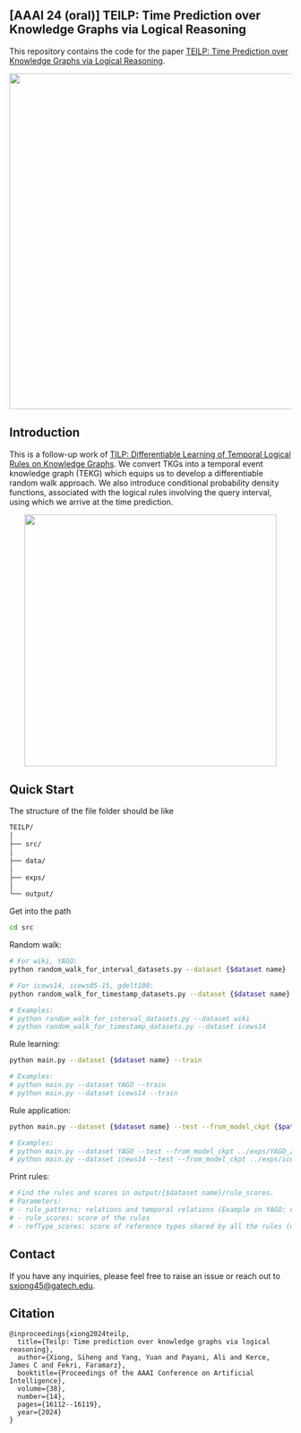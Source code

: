 ## [AAAI 24 (oral)] TEILP: Time Prediction over Knowledge Graphs via Logical Reasoning
This repository contains the code for the paper [TEILP: Time Prediction over Knowledge Graphs via Logical Reasoning](https://arxiv.org/pdf/2312.15816.pdf).

<p align="center">
  <img src='https://github.com/xiongsiheng/TEILP/blob/main/misc/task.png' width=600>
</p>

## Introduction
This is a follow-up work of [TILP: Differentiable Learning of Temporal Logical Rules on Knowledge Graphs](https://openreview.net/pdf?id=_X12NmQKvX). We convert TKGs into a temporal event knowledge graph (TEKG) which equips us to develop a differentiable random walk approach. We also introduce conditional probability density functions, associated with the logical rules involving the query interval, using which we arrive at the time prediction. 

<p align="center">
  <img src='https://github.com/xiongsiheng/TEILP/blob/main/misc/TEKG_example.png' width=450>
</p>


## Quick Start

The structure of the file folder should be like

```sh
TEILP/
│
├── src/
│
├── data/
│
├── exps/
│
└── output/

```

Get into the path

```sh
cd src
```

Random walk:
```sh
# For wiki, YAGO:
python random_walk_for_interval_datasets.py --dataset {$dataset name}

# For icews14, icews05-15, gdelt100:
python random_walk_for_timestamp_datasets.py --dataset {$dataset name}

# Examples:
# python random_walk_for_interval_datasets.py --dataset wiki
# python random_walk_for_timestamp_datasets.py --dataset icews14
```

Rule learning:
```sh
python main.py --dataset {$dataset name} --train

# Examples:
# python main.py --dataset YAGO --train
# python main.py --dataset icews14 --train
```

Rule application:
```sh
python main.py --dataset {$dataset name} --test --from_model_ckpt {$path to saved model}

# Examples:
# python main.py --dataset YAGO --test --from_model_ckpt ../exps/YAGO_24-02-17-20-57/ckpt/model-30
# python main.py --dataset icews14 --test --from_model_ckpt ../exps/icews14_24-02-18-11-03/ckpt/model-30
```

Print rules:
```sh
# Find the rules and scores in output/{$dataset name}/rule_scores.
# Parameters:
# - rule_patterns: relations and temporal relations (Example in YAGO: query rel: 4, rule: 7 10 7 10 14 ukn af bf af bf; Translation: isMarriedTo(x, y, I_q) <- diedIn(x, e1, I1) and wasBornIn^{-1}(e1, e2, I2) and diedIn(e2, e3, I3) and wasBornIn^{-1}(e3, e4, I4) and isMarriedTo^{-1}(e4, y, I5) and unknown(I_q, I_1) and after(I_1, I_2) and before(I_2, I_3) and after(I_3, I_4) and before(I_4, I_5) and unknown(I_5, I_q))
# - rule_scores: score of the rules
# - refType_scores: score of reference types shared by all the rules (use which event in the body and its start time or end time)
```

## Contact
If you have any inquiries, please feel free to raise an issue or reach out to sxiong45@gatech.edu.

## Citation
```
@inproceedings{xiong2024teilp,
  title={Teilp: Time prediction over knowledge graphs via logical reasoning},
  author={Xiong, Siheng and Yang, Yuan and Payani, Ali and Kerce, James C and Fekri, Faramarz},
  booktitle={Proceedings of the AAAI Conference on Artificial Intelligence},
  volume={38},
  number={14},
  pages={16112--16119},
  year={2024}
}
```
